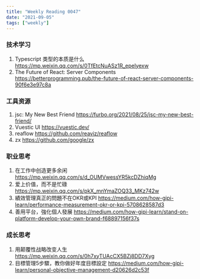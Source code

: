 ```yaml
---
title: "Weekly Reading 0047"
date: "2021-09-05"
tags: ["weekly"]
---
```


### 技术学习
1. Typescript 类型的本质是什么 https://mp.weixin.qq.com/s/0TfEtcNuASz1R_epelyexw
2. The Future of React: Server Components https://betterprogramming.pub/the-future-of-react-server-components-90f6e3e97c8a

### 工具资源
1. jsc: My New Best Friend https://furbo.org/2021/08/25/jsc-my-new-best-friend/
2. Vuestic UI https://vuestic.dev/ 
3. reaflow https://github.com/reaviz/reaflow
4. zx https://github.com/google/zx

### 职业思考
1. 在工作中创造更多余闲 https://mp.weixin.qq.com/s/d_OUMVwessYR5kcDZhiqMg
2. 爱上价值，而不是忙碌 https://mp.weixin.qq.com/s/pkX_mnYmaZOQ33_MKz742w
3. 績效管理真正的問題不在OKR或KPI https://medium.com/how-gipi-learn/performance-measurement-okr-or-kpi-5708628587d3
4. 善用平台，強化個人發展 https://medium.com/how-gipi-learn/stand-on-platform-develop-your-own-brand-f68897156f37s

### 成长思考
1. 用颠覆性战略改变人生 https://mp.weixin.qq.com/s/0h7xyTUAcCX5BZj8DD7Xyg
2. 目標管理5步驟，教你做好年度目標設定 https://medium.com/how-gipi-learn/personal-objective-management-d20626d2c53f

